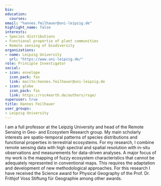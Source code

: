 ```yaml
---
bio:
education:
  courses:
email: "hannes.feilhauer@uni-leipzig.de"
highlight_name: false
interests:
- Species distributions
- Functional propertie of plant communities
- Remote sensing of biodiversity
organizations:
- name: Leipzig University
  url: "https://www.uni-leipzig.de/"
role: Principle Investigator
social:
- icon: envelope
  icon_pack: fas
  link: mailto:hannes.feilhauer@uni-leipzig.de
- icon: globe
  icon_pack: fas
  link: https://rsc4earth.de/authors/rsge/
superuser: true
title: Hannes Feilhauer
user_groups:
- Leipzig University
---
```

I am a full professor at the Leipzig University and head of the Remote Sensing in Geo- and Ecosystem Research group. My main scholarly interests are spatio-temporal patterns of species distributions and functional properties in terrestrial ecosystems. For my research, I combine remote sensing data with high spectral and spatial resolution with in-situ observations and measurements for data-driven analyses. A major focus of my work is the mapping of fuzzy ecosystem characteristics that cannot be adequately represented in conventional maps. This requires the adaptation and development of new methodological approaches. For this research I have received the Science award for Physical Geography of the Prof. Dr. Frithjof Voss Stiftung für Geographie among other awards.